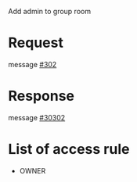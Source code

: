 Add admin to group room

# Request
message [#302](../../proto/README.md#action_302)

# Response
message [#30302](../../proto/README.md#action_30302)

# List of access rule
* OWNER